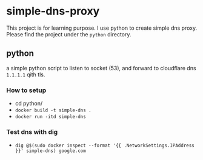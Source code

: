 # simple-dns-proxy

This project is for learning purpose. I use python to create simple dns proxy. Please find the project under the `python` directory.

## python
a simple python script to listen to socket (53), and forward to cloudflare dns `1.1.1.1` qith tls.

### How to setup
- cd python/
- `docker build -t simple-dns .`
- `docker run -itd simple-dns`

### Test dns with dig
- `dig @$(sudo docker inspect --format '{{ .NetworkSettings.IPAddress }}' simple-dns) google.com`
